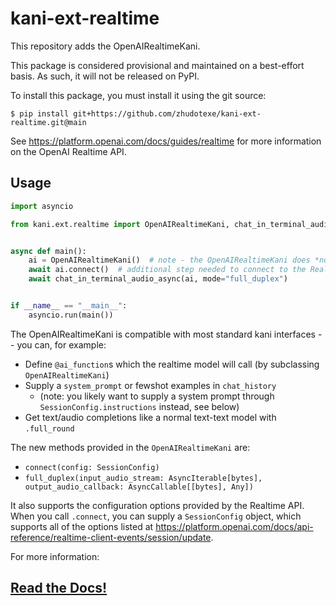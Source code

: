 # kani-ext-realtime

This repository adds the OpenAIRealtimeKani.

This package is considered provisional and maintained on a best-effort basis. As such, it will not be released on
PyPI.

To install this package, you must install it using the git source:

```shell
$ pip install git+https://github.com/zhudotexe/kani-ext-realtime.git@main
```

See https://platform.openai.com/docs/guides/realtime for more information on the OpenAI Realtime API.

## Usage

```python
import asyncio

from kani.ext.realtime import OpenAIRealtimeKani, chat_in_terminal_audio_async


async def main():
    ai = OpenAIRealtimeKani()  # note - the OpenAIRealtimeKani does *not* take an engine!
    await ai.connect()  # additional step needed to connect to the Realtime API
    await chat_in_terminal_audio_async(ai, mode="full_duplex")


if __name__ == "__main__":
    asyncio.run(main())
```

The OpenAIRealtimeKani is compatible with most standard kani interfaces -- you can, for example:

- Define `@ai_function`s which the realtime model will call (by subclassing `OpenAIRealtimeKani`)
- Supply a `system_prompt` or fewshot examples in `chat_history`
    - (note: you likely want to supply a system prompt through `SessionConfig.instructions` instead, see below)
- Get text/audio completions like a normal text-text model with `.full_round`

The new methods provided in the `OpenAIRealtimeKani` are:

- `connect(config: SessionConfig)`
- `full_duplex(input_audio_stream: AsyncIterable[bytes], output_audio_callback: AsyncCallable[[bytes], Any])`

It also supports the configuration options provided by the Realtime API. When you call `.connect`, you can supply a
`SessionConfig` object, which supports all of the options listed
at https://platform.openai.com/docs/api-reference/realtime-client-events/session/update.

For more information:

## [Read the Docs!](https://kani-ext-realtime.readthedocs.io)

<!--
- OpenAIRealtimeKani: manages a conversation
    - use `.session` for underlying OpenAI session
    - listen to events with `.session.add_listener` or `.session.wait_for`
- playing audio from streaming interfaces:
    - `ai.full_round_stream(..., audio_callback=play_audio)` (for example)
- `chat_in_terminal_audio_async`: use `mode="stream" | "full_duplex"` for audio I/O

## Publishing to PyPI

To publish your package to PyPI, this repo comes with a GitHub Action that will automatically build and upload new
releases. Alternatively, you can build and publish the package manually.

### GitHub Action

To use the GitHub Action, you must configure it as a publisher for your project on
PyPI: https://pypi.org/manage/account/publishing/

The workflow is configured with the following settings:

- workflow name: `pythonpublish.yml`
- environment name: `pypi`

Once you've configured this, each release you publish on GitHub will automatically be built and uploaded to PyPI.
You can also manually trigger the workflow.

Make sure to update the version number in `pyproject.toml` before releasing a new version!
-->